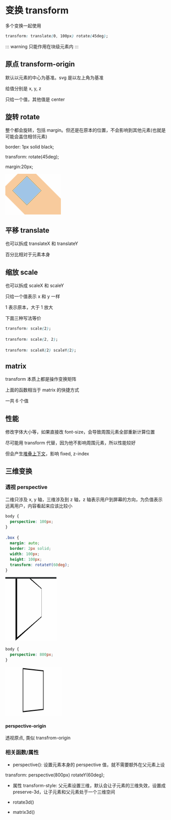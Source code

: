 # 变换 transform

多个变换一起使用

```css
transform: translate(0, 100px) rotate(45deg);
```

::: warning
只能作用在块级元素内
:::

## 原点 transform-origin

默认以元素的中心为基准。svg 是以左上角为基准

给值分别是 x, y, z

只给一个值，其他值是 center

## 旋转 rotate

整个都会旋转，包括 margin。但还是在原本的位置，不会影响到其他元素(也就是可能会盖住相邻元素)

border: 1px solid black;

transform: rotate(45deg);

margin:20px;

![](../images/d31f0ff0a6351d75fb27ea2834734e1a.png)

## 平移 translate

也可以拆成 translateX 和 translateY

百分比相对于元素本身

## 缩放 scale

也可以拆成 scaleX 和 scaleY

只给一个值表示 x 和 y 一样

1 表示原本，大于 1 放大

下面三种写法等价

```css
transform: scale(2);

transform: scale(2, 2);

transform: scaleX(2) scaleY(2);
```

## matrix

transform 本质上都是操作变换矩阵

上面的函数相当于 matrix 的快捷方式

一共 6 个值

## 性能

修改字体大小等，如果直接改 font-size，会导致周围元素全部重新计算位置

尽可能用 transform 代替，因为他不影响周围元素，所以性能较好

但会产生[堆叠上下文](./03_boxModel.md#fixed)，影响 fixed, z-index

## 三维变换

### 透视 perspective

二维只涉及 x,
y 轴，三维涉及到 z 轴，z 轴表示用户到屏幕的方向，为负值表示远离用户，内容看起来应该比较小

```css
body {
  perspective: 100px;
}

.box {
  margin: auto;
  border: 2px solid;
  width: 100px;
  height: 100px;
  transform: rotateY(60deg);
}
```

![二维](../images/ce1e7b49014ab1d3c4d81392719996a7.png)

```css
body {
  perspective: 800px;
}
```

![perspective](../images/3f941c2bed017e313bdb129ca7dd7ea3.png)

#### perspective-origin

透视原点, 类似 transfrom-origin

### 相关函数/属性

- perspective(): 设置元素本身的 perspective 值，就不需要额外在父元素上设

transform: perspective(800px) rotateY(60deg);

- 属性 transform-style:
  父元素设置三维，默认会让子元素的三维失效，设置成 preserve-3d，让子元素和父元素处于一个三维空间

- rotate3d()

- matrix3d()
